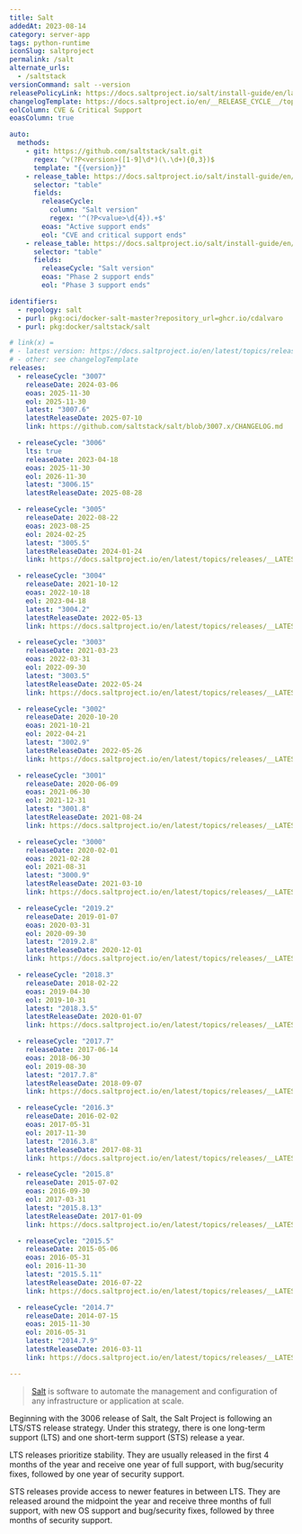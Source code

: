 ```yaml
---
title: Salt
addedAt: 2023-08-14
category: server-app
tags: python-runtime
iconSlug: saltproject
permalink: /salt
alternate_urls:
  - /saltstack
versionCommand: salt --version
releasePolicyLink: https://docs.saltproject.io/salt/install-guide/en/latest/topics/salt-version-support-lifecycle.html
changelogTemplate: https://docs.saltproject.io/en/__RELEASE_CYCLE__/topics/releases/__LATEST__.html
eolColumn: CVE & Critical Support
eoasColumn: true

auto:
  methods:
    - git: https://github.com/saltstack/salt.git
      regex: ^v(?P<version>([1-9]\d*)(\.\d+){0,3})$
      template: "{{version}}"
    - release_table: https://docs.saltproject.io/salt/install-guide/en/latest/topics/salt-version-support-lifecycle.html#1
      selector: "table"
      fields:
        releaseCycle:
          column: "Salt version"
          regex: '^(?P<value>\d{4}).+$'
        eoas: "Active support ends"
        eol: "CVE and critical support ends"
    - release_table: https://docs.saltproject.io/salt/install-guide/en/latest/topics/salt-version-support-lifecycle.html#2
      selector: "table"
      fields:
        releaseCycle: "Salt version"
        eoas: "Phase 2 support ends"
        eol: "Phase 3 support ends"

identifiers:
  - repology: salt
  - purl: pkg:oci/docker-salt-master?repository_url=ghcr.io/cdalvaro
  - purl: pkg:docker/saltstack/salt

# link(x) =
# - latest version: https://docs.saltproject.io/en/latest/topics/releases/__LATEST__.html
# - other: see changelogTemplate
releases:
  - releaseCycle: "3007"
    releaseDate: 2024-03-06
    eoas: 2025-11-30
    eol: 2025-11-30
    latest: "3007.6"
    latestReleaseDate: 2025-07-10
    link: https://github.com/saltstack/salt/blob/3007.x/CHANGELOG.md

  - releaseCycle: "3006"
    lts: true
    releaseDate: 2023-04-18
    eoas: 2025-11-30
    eol: 2026-11-30
    latest: "3006.15"
    latestReleaseDate: 2025-08-28

  - releaseCycle: "3005"
    releaseDate: 2022-08-22
    eoas: 2023-08-25
    eol: 2024-02-25
    latest: "3005.5"
    latestReleaseDate: 2024-01-24
    link: https://docs.saltproject.io/en/latest/topics/releases/__LATEST__.html

  - releaseCycle: "3004"
    releaseDate: 2021-10-12
    eoas: 2022-10-18
    eol: 2023-04-18
    latest: "3004.2"
    latestReleaseDate: 2022-05-13
    link: https://docs.saltproject.io/en/latest/topics/releases/__LATEST__.html

  - releaseCycle: "3003"
    releaseDate: 2021-03-23
    eoas: 2022-03-31
    eol: 2022-09-30
    latest: "3003.5"
    latestReleaseDate: 2022-05-24
    link: https://docs.saltproject.io/en/latest/topics/releases/__LATEST__.html

  - releaseCycle: "3002"
    releaseDate: 2020-10-20
    eoas: 2021-10-21
    eol: 2022-04-21
    latest: "3002.9"
    latestReleaseDate: 2022-05-26
    link: https://docs.saltproject.io/en/latest/topics/releases/__LATEST__.html

  - releaseCycle: "3001"
    releaseDate: 2020-06-09
    eoas: 2021-06-30
    eol: 2021-12-31
    latest: "3001.8"
    latestReleaseDate: 2021-08-24
    link: https://docs.saltproject.io/en/latest/topics/releases/__LATEST__.html

  - releaseCycle: "3000"
    releaseDate: 2020-02-01
    eoas: 2021-02-28
    eol: 2021-08-31
    latest: "3000.9"
    latestReleaseDate: 2021-03-10
    link: https://docs.saltproject.io/en/latest/topics/releases/__LATEST__.html

  - releaseCycle: "2019.2"
    releaseDate: 2019-01-07
    eoas: 2020-03-31
    eol: 2020-09-30
    latest: "2019.2.8"
    latestReleaseDate: 2020-12-01
    link: https://docs.saltproject.io/en/latest/topics/releases/__LATEST__.html

  - releaseCycle: "2018.3"
    releaseDate: 2018-02-22
    eoas: 2019-04-30
    eol: 2019-10-31
    latest: "2018.3.5"
    latestReleaseDate: 2020-01-07
    link: https://docs.saltproject.io/en/latest/topics/releases/__LATEST__.html

  - releaseCycle: "2017.7"
    releaseDate: 2017-06-14
    eoas: 2018-06-30
    eol: 2019-08-30
    latest: "2017.7.8"
    latestReleaseDate: 2018-09-07
    link: https://docs.saltproject.io/en/latest/topics/releases/__LATEST__.html

  - releaseCycle: "2016.3"
    releaseDate: 2016-02-02
    eoas: 2017-05-31
    eol: 2017-11-30
    latest: "2016.3.8"
    latestReleaseDate: 2017-08-31
    link: https://docs.saltproject.io/en/latest/topics/releases/__LATEST__.html

  - releaseCycle: "2015.8"
    releaseDate: 2015-07-02
    eoas: 2016-09-30
    eol: 2017-03-31
    latest: "2015.8.13"
    latestReleaseDate: 2017-01-09
    link: https://docs.saltproject.io/en/latest/topics/releases/__LATEST__.html

  - releaseCycle: "2015.5"
    releaseDate: 2015-05-06
    eoas: 2016-05-31
    eol: 2016-11-30
    latest: "2015.5.11"
    latestReleaseDate: 2016-07-22
    link: https://docs.saltproject.io/en/latest/topics/releases/__LATEST__.html

  - releaseCycle: "2014.7"
    releaseDate: 2014-07-15
    eoas: 2015-11-30
    eol: 2016-05-31
    latest: "2014.7.9"
    latestReleaseDate: 2016-03-11
    link: https://docs.saltproject.io/en/latest/topics/releases/__LATEST__.html

---
```


> [Salt](https://saltproject.io/index.html) is software to automate the management and configuration
> of any infrastructure or application at scale.

Beginning with the 3006 release of Salt, the Salt Project is following an LTS/STS release strategy.
Under this strategy, there is one long-term support (LTS) and one short-term support (STS) release a
year.

LTS releases prioritize stability. They are usually released in the first 4 months of the year and receive
one year of full support, with bug/security fixes, followed by one year of security support.

STS releases provide access to newer features in between LTS. They are released around the midpoint
the year and receive three months of full support, with new OS support and bug/security fixes,
followed by three months of security support.
